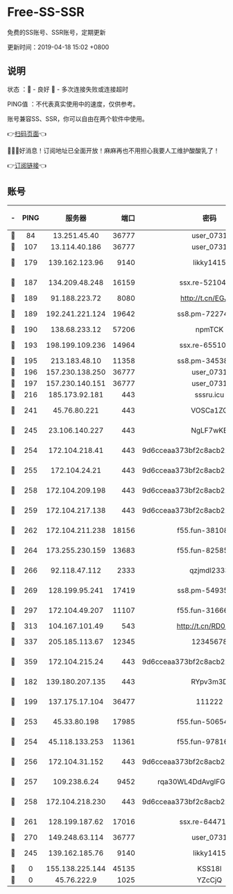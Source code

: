 # Free-SS-SSR

免费的SS账号、SSR账号，定期更新

更新时间：2019-04-18 15:02 +0800

## 说明

状态     ：🙂 - 良好 🙁 - 多次连接失败或连接超时

PING值   ：不代表真实使用中的速度，仅供参考。

账号兼容SS、SSR，你可以自由在两个软件中使用。

👉[扫码页面](https://liesauer.github.io/Free-SS-SSR/)👈

🎉🎉🎉好消息！订阅地址已全面开放！麻麻再也不用担心我要人工维护酸酸乳了！

👉[订阅链接](https://www.liesauer.net/yogurt/subscribe?ACCESS_TOKEN=DAYxR3mMaZAsaqUb)👈

## 账号

|-|PING|服务器|端口|密码|加密方式|区域|
|:----:|:----:|:-----:|-----:|:----:|:----:|:----:|
|🙂|84|13.251.45.40|36777|user_0731|chacha20|SG|
|🙂|107|13.114.40.186|36777|user_0731|chacha20|JP|
|🙂|179|139.162.123.96|9140|likky1415|aes-256-cfb|JP|
|🙂|187|134.209.48.248|16159|ssx.re-52104244|aes-256-cfb|US|
|🙂|189|91.188.223.72|8080|http://t.cn/EGJIyrl|rc4-md5|RU|
|🙂|189|192.241.221.124|19642|ss8.pm-72274764|aes-256-cfb|US|
|🙂|190|138.68.233.12|57206|npmTCK|rc4-md5|US|
|🙂|193|198.199.109.236|14964|ssx.re-65510854|aes-256-cfb|US|
|🙂|195|213.183.48.10|11358|ss8.pm-34538443|rc4-md5|RU|
|🙂|196|157.230.138.250|36777|user_0731|chacha20|US|
|🙂|197|157.230.140.151|36777|user_0731|chacha20|US|
|🙂|216|185.173.92.181|443|sssru.icu|rc4-md5|RU|
|🙂|241|45.76.80.221|443|VOSCa1ZG|aes-256-cfb|DE|
|🙂|245|23.106.140.227|443|NgLF7wKB|aes-256-cfb|US|
|🙂|254|172.104.218.41|443|9d6cceaa373bf2c8acb22e60b6a58be6|aes-256-cfb|US|
|🙂|255|172.104.24.21|443|9d6cceaa373bf2c8acb22e60b6a58be6|aes-256-cfb|US|
|🙂|258|172.104.209.198|443|9d6cceaa373bf2c8acb22e60b6a58be6|aes-256-cfb|US|
|🙂|259|172.104.217.138|443|9d6cceaa373bf2c8acb22e60b6a58be6|aes-256-cfb|US|
|🙂|262|172.104.211.238|18156|f55.fun-38108327|aes-256-cfb|US|
|🙂|264|173.255.230.159|13683|f55.fun-82585503|aes-256-cfb|US|
|🙂|266|92.118.47.112|2333|qzjmdl2333|aes-256-cfb|US|
|🙂|269|128.199.95.241|17419|ss8.pm-54935798|aes-256-cfb|SG|
|🙂|297|172.104.49.207|11107|f55.fun-31666121|aes-256-cfb|SG|
|🙂|313|104.167.101.49|543|http://t.cn/RD0D7sx|rc4-md5|CA|
|🙂|337|205.185.113.67|12345|12345678|aes-256-cfb|US|
|🙂|359|172.104.215.24|443|9d6cceaa373bf2c8acb22e60b6a58be6|aes-256-cfb|US|
|🙂|182|139.180.207.135|443|RYpv3m3D|aes-256-cfb|JP|
|🙂|199|137.175.17.104|36477|111222|aes-256-cfb|US|
|🙂|253|45.33.80.198|17985|f55.fun-50654454|aes-256-cfb|US|
|🙂|254|45.118.133.253|11361|f55.fun-97816006|aes-256-cfb|SG|
|🙂|256|172.104.31.152|443|9d6cceaa373bf2c8acb22e60b6a58be6|aes-256-cfb|US|
|🙂|257|109.238.6.24|9452|rqa30WL4DdAvgIFG6Fs3znzTa|aes-256-cfb|FR|
|🙂|258|172.104.218.230|443|9d6cceaa373bf2c8acb22e60b6a58be6|aes-256-cfb|US|
|🙂|261|128.199.187.62|17016|ssx.re-64471350|aes-256-cfb|SG|
|🙂|270|149.248.63.114|36777|user_0731|chacha20|CA|
|🙁|245|139.162.185.76|9140|likky1415|aes-256-cfb|DE|
|🙁|0|155.138.225.144|45135|KSS18l|rc4-md5|US|
|🙁|0|45.76.222.9|1025|YZcCjQ|rc4-md5|JP|
